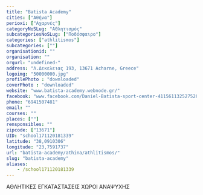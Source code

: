 ```yaml
---
title: "Batista Academy"
cities: ["Αθήνα"]
perioxi: ["Αχαρνές"]
categoryNoSLug: "Αθλητισμός"
subcategoriesNoSLug: ["Ποδόσφαιρο"]
categories: ["athlitismos"]
subcategories: [""]
organisationid: ""
organisation: ""
orgurl: "undefined-"
address: "Λ.Δεκελειας 193, 13671 Acharne, Greece"
logoimg: "50000000.jpg"
profilePhoto : "downloaded"
coverPhoto : "downloaded"
website: "www.batista-academy.webnode.gr/"
facebook: "www.facebook.com/Daniel-Batista-sport-center-411561132527528/"
phone: "6941507481"
email: ""
courses: ""
places: [""]
rensponsibles: ""
zipcode: ["13671"]
UID: "school171120181339"
latitude: "38,0910306"
longitude: "23,7591737"
url: "batista-academy/athina/athlitismos/"
slug: "batista-academy"
aliases:
    - /school171120181339
---
```



ΑΘΛΗΤΙΚΕΣ ΕΓΚΑΤΑΣΤΑΣΕΙΣ ΧΩΡΟΙ ΑΝΑΨΥΧΗΣ

